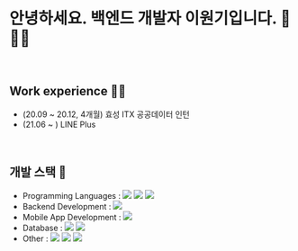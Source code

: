 # 안녕하세요. 백엔드 개발자 이원기입니다. 👋👋👋

<br>

## Work experience 🏃‍♂️
  - (20.09 ~ 20.12, 4개월) 효성 ITX 공공데이터 인턴
  - (21.06 ~ ) LINE Plus

<br>

## 개발 스택 🧩

  - Programming Languages : ![](	https://img.shields.io/badge/Kotlin-0095D5?&style=for-the-badge&logo=kotlin&logoColor=white) ![](	https://img.shields.io/badge/Java-ED8B00?style=for-the-badge&logo=java&logoColor=white) ![](	https://img.shields.io/badge/Python-3766AB?style=for-the-badge&logo=Python&logoColor=white)
  - Backend Development : ![](	https://img.shields.io/badge/SpringBoot-6DB33F?style=for-the-badge&logo=Spring&logoColor=white)
  - Mobile App Development : ![](	https://img.shields.io/badge/Android-3DDC84?style=for-the-badge&logo=Android&logoColor=white)
  - Database : ![](	https://img.shields.io/badge/MySQL-4479A1?style=for-the-badge&logo=MySQL&logoColor=white) ![](	https://img.shields.io/badge/MongoDB-47A248?style=for-the-badge&logo=MongoDB&logoColor=white)
  - Other :  ![](	https://img.shields.io/badge/Git-F05032?style=for-the-badge&logo=Git&logoColor=white) ![](	https://img.shields.io/badge/Linux-FCC624?style=for-the-badge&logo=Linux&logoColor=white) ![](	https://img.shields.io/badge/Amazon_AWS-232F3E?style=for-the-badge&logo=Amazon+AWS&logoColor=white)

<br>
